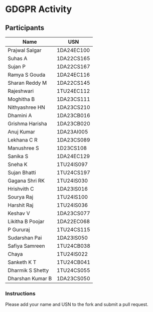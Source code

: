 # GDGPR Activity

## Participants

| Name              | USN           |
|-------------------|---------------|
| Prajwal Salgar    | 1DA24EC100    |
| Suhas A           | 1DA22CS165    |
| Sujan P           | 1DA22CS167    |
| Ramya S Gouda     | 1DA24EC116    |
| Sharan Reddy M    | 1DA22CS145    |
| Rajeshwari        | 1TU24EC112    |
| Moghitha B        | 1DA23CS111    |
| Nithyashree HN    | 1DA23CS210    |
| Dhamini A         | 1DA23CB016    |
| Grishma Harisha   | 1DA23CB020    |
| Anuj Kumar        | 1DA23AI005    |
| Lekhana C R       | 1DA23CS089    |
| Manushree S       | 1D23CS108     |
| Sanika S          | 1DA24EC129    |
| Sneha K           | 1TU24IS097    |
| Sujan Bhatti      | 1TU24CS197    |
| Gagana Shri RK    | 1TU24IS030    |
| Hrishvith C       | 1DA23IS016    |
| Sourya Raj        | 1TU24IS100    |
| Harshit Raj       | 1TU24IS036    |
| Keshav V          | 1DA23CS077    |
| Likitha B Poojar  | 1DA22EC068    |
| P Gururaj         | 1TU24CS115    |
| Sudarshan Pai     | 1DA23IS050    |
| Safiya Samreen    | 1TU24CB038    |
| Chaya             | 1TU24IS022    |
| Sanketh K T       | 1TU24CB041    |
| Dharmik S Shetty  | 1TU24CS055    |
|Dharshan Kumar B|1DA23CS050|

### Instructions
Please add your name and USN to the fork and submit a pull request.
